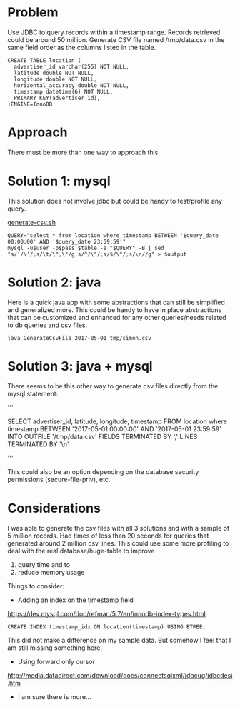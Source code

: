 # Problem

Use JDBC to query records within a timestamp range.
Records retrieved could be around 50 million.
Generate CSV file named /tmp/data.csv in the same field
order as the columns listed in the table.

```
CREATE TABLE location (
  advertiser_id varchar(255) NOT NULL,
  latitude double NOT NULL,
  longitude double NOT NULL,
  horizontal_accuracy double NOT NULL,
  timestamp datetime(6) NOT NULL,
  PRIMARY KEY(advertiser_id),
)ENGINE=InnoDB
```

# Approach

There must be more than one way to approach this.

# Solution 1: mysql

This solution does not involve jdbc but could be handy to test/profile any query.

[generate-csv.sh](generate-csv.sh)
```
QUERY="select * from location where timestamp BETWEEN '$query_date 00:00:00' AND '$query_date 23:59:59'"
mysql -u$user -p$pass $table -e "$QUERY" -B | sed "s/'/\'/;s/\t/\",\"/g;s/^/\"/;s/$/\"/;s/\n//g" > $output

```

# Solution 2: java

Here is a quick java app with some abstractions that can still be simplified
and generalized more. This could be handy to have in place abstractions that
can be customized and enhanced for any other queries/needs related to
db queries and csv files.

```
java GenerateCsvFile 2017-05-01 tmp/simon.csv
```

# Solution 3: java + mysql

There seems to be this other way to generate csv files directly from the
mysql statement:

 '''

  SELECT advertiser_id, latitude, longitude, timestamp FROM location
  where timestamp BETWEEN '2017-05-01 00:00:00' AND '2017-05-01 23:59:59'
  INTO OUTFILE '/tmp/data.csv'
  FIELDS TERMINATED BY ','
  LINES TERMINATED BY '\n'

 '''

This could also be an option depending on the database security permissions (secure-file-priv), etc.

# Considerations

I was able to generate the csv files with all 3 solutions and with a sample of 5 million records.
Had times of less than 20 seconds for queries that generated around 2 million csv lines.
This could use some more profiling to deal with the real database/huge-table to improve
1. query time and to
2. reduce memory usage

Things to consider:
* Adding an index on the timestamp field

https://dev.mysql.com/doc/refman/5.7/en/innodb-index-types.html
```
CREATE INDEX timestamp_idx ON location(timestamp) USING BTREE;
```
This did not make a difference on my sample data. But somehow I feel that I am still
missing something here.

* Using forward only cursor

http://media.datadirect.com/download/docs/connectsqlxml/jdbcug/jdbcdesi.htm

* I am sure there is more...
